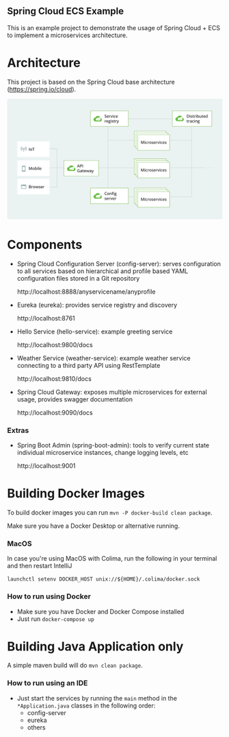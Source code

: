 Spring Cloud ECS Example
-
This is an example project to demonstrate the usage of Spring Cloud + ECS to implement
a microservices architecture.

# Architecture

This project is based on the Spring Cloud base architecture (https://spring.io/cloud).

![Alt text](architecture.svg)

# Components
* Spring Cloud Configuration Server (config-server): serves configuration to all services
  based on hierarchical and profile based YAML configuration files stored in a Git repository

  http://localhost:8888/anyservicename/anyprofile

* Eureka (eureka): provides service registry and discovery

  http://localhost:8761

* Hello Service (hello-service): example greeting service

  http://localhost:9800/docs

* Weather Service (weather-service): example weather service connecting to a third party API using RestTemplate

  http://localhost:9810/docs

* Spring Cloud Gateway: exposes multiple microservices for external usage, provides
  swagger documentation

  http://localhost:9090/docs

### Extras
* Spring Boot Admin (spring-boot-admin): tools to verify current state individual microservice
  instances, change logging levels, etc

  http://localhost:9001

# Building Docker Images

To build docker images you can run `mvn -P docker-build clean package`.

Make sure you have a Docker Desktop or alternative running.

### MacOS
In case you're using MacOS with Colima, run the following in your terminal and then restart IntelliJ
```
launchctl setenv DOCKER_HOST unix://${HOME}/.colima/docker.sock
```
### How to run using Docker

* Make sure you have Docker and Docker Compose installed
* Just run `docker-compose up`

# Building Java Application only

A simple maven build will do `mvn clean package`.

### How to run using an IDE

* Just start the services by running the `main` method in the `*Application.java` classes in the following order: 
    * config-server
    * eureka
    * others

